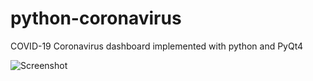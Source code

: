 # python-coronavirus
COVID-19 Coronavirus dashboard implemented with python and PyQt4


![Screenshot](https://github.com/princeradebe/python-coronavirus/blob/master/images/screenshot.JPG)
